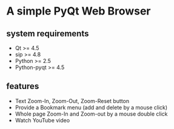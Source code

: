 # A simple PyQt Web Browser #
## system requirements ##
  * Qt >= 4.5
  * sip >= 4.8
  * Python >= 2.5
  * Python-pyqt >= 4.5

## features ##
  * Text Zoom-In, Zoom-Out, Zoom-Reset button
  * Provide a Bookmark menu (add and delete by a mouse click)
  * Whole page Zoom-In and Zoom-out by a mouse double click
  * Watch YouTube video